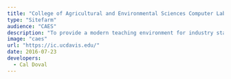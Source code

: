 ```yaml
---
title: "College of Agricultural and Environmental Sciences Computer Labs"
type: "Sitefarm"
audience: "CAES"
description: "To provide a modern teaching environment for industry standard software in agricultural and environmental sciences."
image: "caes"
url: "https://ic.ucdavis.edu/"
date: 2016-07-23
developers:
  - Cal Doval
---
```

